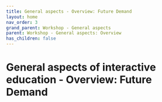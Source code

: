```yaml
---
title: General aspects - Overview: Future Demand
layout: home
nav_order: 3
grand_parent: Workshop - General aspects
parent: Workshop - General aspects: Overview
has_children: false
---
```


# General aspects of interactive education - Overview: Future Demand